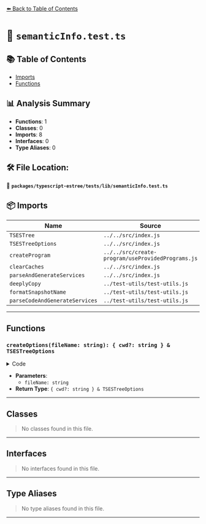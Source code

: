 [⬅️ Back to Table of Contents](../../../../index.md)

# 📄 `semanticInfo.test.ts`

## 📚 Table of Contents

- [Imports](#imports)
- [Functions](#functions)

## 📊 Analysis Summary

- **Functions**: 1
- **Classes**: 0
- **Imports**: 8
- **Interfaces**: 0
- **Type Aliases**: 0

## 🛠️ File Location:
📂 **`packages/typescript-estree/tests/lib/semanticInfo.test.ts`**

## 📦 Imports

| Name | Source |
|------|--------|
| `TSESTree` | `../../src/index.js` |
| `TSESTreeOptions` | `../../src/index.js` |
| `createProgram` | `../../src/create-program/useProvidedPrograms.js` |
| `clearCaches` | `../../src/index.js` |
| `parseAndGenerateServices` | `../../src/index.js` |
| `deeplyCopy` | `../test-utils/test-utils.js` |
| `formatSnapshotName` | `../test-utils/test-utils.js` |
| `parseCodeAndGenerateServices` | `../test-utils/test-utils.js` |


---

## Functions

### `createOptions(fileName: string): { cwd?: string } & TSESTreeOptions`

<details><summary>Code</summary>

```ts
function createOptions(fileName: string): { cwd?: string } & TSESTreeOptions {
  return {
    comment: true,
    disallowAutomaticSingleRunInference: true,
    errorOnUnknownASTType: true,
    filePath: fileName,
    jsx: false,
    loc: true,
    loggerFn: false,
    project: `./tsconfig.json`,
    range: true,
    tokens: true,
    tsconfigRootDir: FIXTURES_DIR,
  };
}
```
</details>

- **Parameters**:
  - `fileName: string`
- **Return Type**: `{ cwd?: string } & TSESTreeOptions`

---

## Classes

> No classes found in this file.


---

## Interfaces

> No interfaces found in this file.


---

## Type Aliases

> No type aliases found in this file.


---